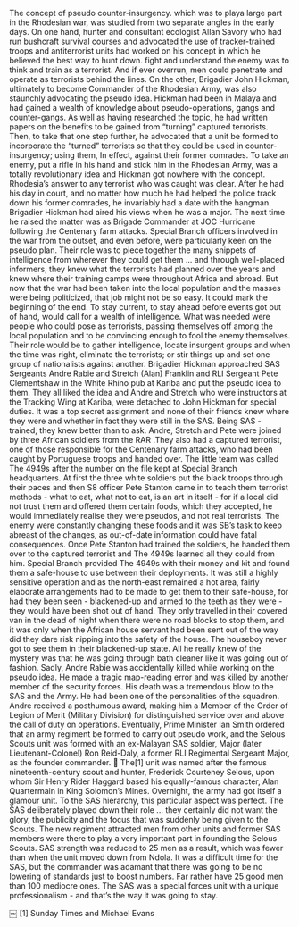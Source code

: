 The concept of pseudo counter-insurgency. which was to playa large part in the Rhodesian war, was studied from two separate angles in the early days. 
On one hand, hunter and consultant ecologist Allan Savory who had run bushcraft survival courses and advocated the use of tracker-trained troops and antiterrorist units had worked on his concept in which he believed the best way to hunt down. fight and understand the enemy was to think and train as a terrorist. And if ever overrun, men could penetrate and operate as terrorists behind the lines. 
On the other, Brigadier John Hickman, ultimately to become Commander of the Rhodesian Army, was also staunchly advocating the pseudo idea. 
Hickman had been in Malaya and had gained a wealth of knowledge about pseudo-operations, gangs and counter-gangs. As well as having researched the topic, he had written papers on the benefits to be gained from “turning” captured terrorists. Then, to take that one step further, he advocated that a unit be formed to incorporate the “turned” terrorists so that they could be used in counter-insurgency; using them, In effect, against their former comrades. 
To take an enemy, put a rifle in his hand and stick him in the Rhodesian Army, was a totally revolutionary idea and Hickman got nowhere with the concept.
Rhodesia’s answer to any terrorist who was caught was clear. After he had his day in court, and no matter how much he had helped the police track down his former comrades, he invariably had a date with the hangman. 
Brigadier Hickman had aired his views when he was a major. The next time he raised the matter was as Brigade Commander at JOC Hurricane following the Centenary farm attacks. 
Special Branch officers involved in the war from the outset, and even before, were particularly keen on the pseudo plan. 
Their role was to piece together the many snippets of intelligence from wherever they could get them ... and through well-placed informers, they knew what the terrorists had planned over the years and knew where their training camps were throughout Africa and abroad. 
But now that the war had been taken into the local population and the masses were being politicized, that job might not be so easy. It could mark the beginning of the end. To stay current, to stay ahead before events got out of hand, would call for a wealth of intelligence. 
What was needed were people who could pose as terrorists, passing themselves off among the local population and to be convincing enough to fool the enemy themselves. Their role would be to gather intelligence, locate insurgent groups and when the time was right, eliminate the terrorists; or stir things up and set one group of nationalists against another. 
Brigadier Hickman approached SAS Sergeants Andre Rabie and Stretch (Alan) Franklin and RLI Sergeant Pete Clementshaw in the White Rhino pub at Kariba and put the pseudo idea to them. They all liked the idea and Andre and Stretch who were instructors at the Tracking Wing at Kariba, were detached to John Hickman for special duties. 
It was a top secret assignment and none of their friends knew where they were and whether in fact they were still in the SAS. Being SAS - trained, they knew better than to ask. 
Andre, Stretch and Pete were joined by three African soldiers from the RAR .They also had a captured terrorist, one of those responsible for the Centenary farm attacks, who had been caught by Portuguese troops and handed over. 
The little team was called The 4949s after the number on the file kept at Special Branch headquarters. 
At first the three white soldiers put the black troops through their paces and then S8 officer Pete Stanton came in to teach them terrorist methods - what to eat, what not to eat, is an art in itself - for if a local did not trust them and offered them certain foods, which they accepted, he would immediately realise they were pseudos, and not real terrorists. 
The enemy were constantly changing these foods and it was SB’s task to keep abreast of the changes, as out-of-date information could have fatal consequences. 
Once Pete Stanton had trained the soldiers, he handed them over to the captured terrorist and The 4949s learned all they could from him. 
Special Branch provided The 4949s with their money and kit and found them a safe-house to use between their deployments. 
It was still a highly sensitive operation and as the north-east remained a hot area, fairly elaborate arrangements had to be made to get them to their safe-house, for had they been seen - blackened-up and armed to the teeth as they were - they would have been shot out of hand. 
They only travelled in their covered van in the dead of night when there were no road blocks to stop them, and it was only when the African house servant had been sent out of the way did they dare risk nipping into the safety of the house. 
The houseboy never got to see them in their blackened-up state. All he really knew of the mystery was that he was going through bath cleaner like it was going out of fashion. 
Sadly, Andre Rabie was accidentally killed while working on the pseudo idea. He made a tragic map-reading error and was killed by another member of the security forces. His death was a tremendous blow to the SAS and the Army. He had been one of the personalities of the squadron. Andre received a posthumous award, making him a  Member of the Order of Legion of Merit (Military Division) for distinguished service over and above the call of duty on operations. 
Eventually, Prime Minister Ian Smith ordered that an army regiment be formed to carry out pseudo work, and the Selous Scouts unit was formed with an ex-Malayan SAS soldier, Major (later Lieutenant-Colonel) Ron Reid-Daly, a former RLI Regimental Sergeant Major, as the founder commander.
 The[1] unit was named after the famous nineteenth-century scout and hunter, Frederick Courteney Selous, upon whom Sir Henry Rider Haggard based his equally-famous character, Alan Quartermain in King Solomon’s Mines. 
Overnight, the army had got itself a glamour unit. 
To the SAS hierarchy, this particular aspect was perfect. The SAS deliberately played down their role ... they certainly did not want the glory, the publicity and the focus that was suddenly being given to the Scouts.
The new regiment attracted men from other units and former SAS members were there to play a very important part in founding the Selous Scouts. SAS strength was reduced to 25 men as a result, which was fewer than when the unit moved down from Ndola. 
It was a difficult time for the SAS, but the commander was adamant that there was going to be no lowering of standards just to boost numbers. Far rather have 25 good men than 100 mediocre ones. 
The SAS was a special forces unit with a unique professionalism - and that’s the way it was going to stay.

￼
[1] Sunday Times and Michael Evans